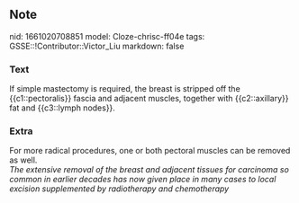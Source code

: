 ## Note
nid: 1661020708851
model: Cloze-chrisc-ff04e
tags: GSSE::!Contributor::Victor_Liu
markdown: false

### Text
<div>
  If simple mastectomy is required, the breast is stripped off the
  {{c1::pectoralis}} fascia and adjacent muscles, together with
  {{c2::axillary}} fat and {{c3::lymph nodes}}.
</div>

### Extra
<div>
  For more radical procedures, one or both pectoral muscles can be
  removed as well.
</div>
<div>
  <i>The extensive removal of the breast and adjacent tissues for
  carcinoma so common in earlier decades has now given place in
  many cases to local excision supplemented by radiotherapy and
  chemotherapy</i>
</div>
